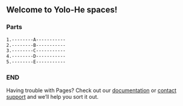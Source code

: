 ## Welcome to Yolo-He spaces!

### Parts

```markdown
1.--------A-----------
2.--------B-----------
3.--------C-----------
4.--------D-----------
5.--------E-----------
```

### END

Having trouble with Pages? Check out our [documentation](https://docs.github.com/categories/github-pages-basics/) or [contact support](https://support.github.com/contact) and we’ll help you sort it out.


